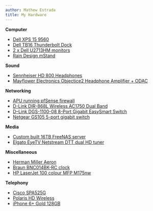 ```yaml
---
author: Mathew Estrada
title: My Hardware
---
```


**Computer**

- [Dell XPS 15 9560](http://www.dell.com/au/p/xps-15-9560-laptop/pd)
- [Dell TB16 Thunderbolt Dock](http://www.dell.com/en-ca/shop/accessories/apd/452-bcnu?c=ca&l=en&s=dhs&cs=cadhs1&sku=452-BCNU)
- [2 x Dell U2713HM monitors](http://www.dell.com/en-us/member/shop/productdetails/dell-u2713hm)
- [Rain Design mStand](http://www.raindesigninc.com/mstand.html)

**Sound**

- [Sennheiser HD 800 Headphones](http://en-au.sennheiser.com/dynamic-headphones-high-end-around-ear-hd-800)
- [Mayflower Electronics Objectice2 Headphone Amplifier + ODAC](https://www.mayflowerelectronics.com/shop/mayflower-custom-products/desktop-objective2-with-odac/)

**Networking**

- [APU running pfSense firewall](https://mateh.id.au/2014/09/build-awesome-apu-based-pfsense-router/)
- [D-Link DIR-868L Wireless AC1750 Dual Band](http://www.dlink.com.au/home-solutions/wireless-ac1750-dual-band-gigabit-cloud-router-usb-3-0)
- [D–Link DGS-1100-08 8-Port Gigabit EasySmart Switch](http://www.dlink.com.au/business-solutions/easysmart-8-port-gigabit-switch)
- [Netgear GS105 5-port gigabit switch](http://www.netgear.com.au/service-provider/products/switches/unmanaged-desktop-switches/GS105.aspx)

**Media**

- [Custom built 16TB FreeNAS server](https://mateh.id.au/2014/11/building-powerful-low-cost-nas/)
- [Elgato EyeTV Netstream DTT dual HD tuner](http://www.elgato.com/uk/eyetv/eyetv-netstream-dtt)

**Miscellaneous**

- [Herman Miller Aeron](http://www.hermanmiller.com/products/seating/performance-work-chairs/aeron-chairs.html)
- [Braun BNC014BK-RC clock](http://www.braun-clocks.com/clock/digital_wall_clock)
- [HP LaserJet 100 colour MFP M175nw](http://www8.hp.com/au/en/products/printers/product-detail.html?oid=4208026)

**Telephony**

- [Cisco SPA525G](http://www.cisco.com/c/en/us/products/collateral/collaboration-endpoints/spa525g-5-line-ip-phone-color-display/data_sheet_c78-508997.html)
- [Polaris HD Wireless](http://www.hd-wireless.com.au/)
- [iPhone 6+ Gold 128GB](http://store.apple.com/us/buy-iphone/iphone6)